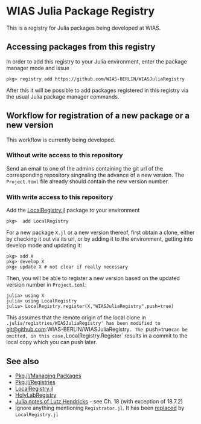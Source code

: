 # WIAS Julia Package Registry

This is a registry for Julia packages being developed at WIAS. 


## Accessing packages from this registry

In order to add this registry to your Julia environment, enter the package manager mode and issue
````
pkg> registry add https://github.com/WIAS-BERLIN/WIASJuliaRegistry
````
After this it will be possible to add packages registered in this registry via the usual Julia package manager commands.


## Workflow for registration of a new package or a new version

This workflow is currently being developed.

### Without write access to this repository

Send an  email to  one of  the admins  containing the  git url  of the corresponding repository singnaling the advance of a new version.  The `Project.toml` file already should contain the new version number.

### With write access to this repository

Add the [LocalRegistry.jl](https://github.com/GunnarFarneback/LocalRegistry.jl) package to your environment
````
pkg>  add LocalRegistry
````


For a new package `X.jl` or a new version thereof, first obtain a clone, either by checking it out via its url, or by adding it to the environment, getting into develop mode and updating it:
````
pkg> add X
pkg> develop X
pkg> update X # not clear if really necessary
````

Then, you will be able to register a new version based on the updated version number in `Project.toml`:

````
julia> using X
julia> using LocalRegistry
julia> LocalRegistry.register(X,"WIASJuliaRegistry",push=true)
````
This assumes that the remote origin of the local clone in `.julia/registries/WIASJuliaRegistry' has been modified to `git@github.com:WIAS-BERLIN/WIASJuliaRegistry`.
The `push=true` can be omitted, in this case, `LocalRegistry.Register` results in a commit to the local copy which you can push later.

## See also
- [Pkg.jl/Managing Packages](https://julialang.github.io/Pkg.jl/stable/managing-packages/)
- [Pkg.jl/Registries](https://julialang.github.io/Pkg.jl/stable/registries/)
- [LocalRegistry.jl](https://github.com/GunnarFarneback/LocalRegistry.jl)
- [HolyLabRegistry](https://github.com/HolyLab/HolyLabRegistry)
- [Julia notes of Lutz Hendricks](https://lhendricks.org/julia_notes.pdf) - see Ch. 18 (with exception of 18.7.2)
- Ignore anything mentioning `Registrator.jl`. It has been [replaced](https://discourse.julialang.org/t/creating-a-custom-registry/28007/14?u=j-fu) by `LocalRegistry.jl`
